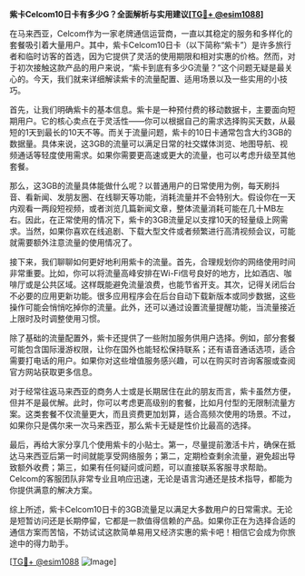 **紫卡Celcom10日卡有多少G？全面解析与实用建议[[TG💪+ @esim1088](https://t.me/s/esim1088)]**

在马来西亚，Celcom作为一家老牌通信运营商，一直以其稳定的服务和多样化的套餐吸引着大量用户。其中，紫卡Celcom10日卡（以下简称“紫卡”）是许多旅行者和临时访客的首选，因为它提供了灵活的使用期限和相对实惠的价格。然而，对于初次接触这款产品的用户来说，“紫卡到底有多少G流量？”这个问题无疑是最关心的。今天，我们就来详细解读紫卡的流量配置、适用场景以及一些实用的小技巧。

首先，让我们明确紫卡的基本信息。紫卡是一种预付费的移动数据卡，主要面向短期用户。它的核心卖点在于灵活性——你可以根据自己的需求选择购买天数，从最短的1天到最长的10天不等。而关于流量问题，紫卡的10日卡通常包含大约3GB的数据量。具体来说，这3GB的流量可以满足日常的社交媒体浏览、地图导航、视频通话等轻度使用需求。如果你需要更高速或更大的流量，也可以考虑升级至其他套餐。

那么，这3GB的流量具体能做什么呢？以普通用户的日常使用为例，每天刷抖音、看新闻、发朋友圈、在线聊天等功能，消耗流量并不会特别大。假设你在一天内观看一两段短视频，或者浏览几篇新闻文章，整体流量消耗可能在几十MB左右。因此，在正常使用的情况下，紫卡的3GB流量足以支撑10天的轻量级上网需求。当然，如果你喜欢在线追剧、下载大型文件或者频繁进行高清视频会议，可能就需要额外注意流量的使用情况了。

接下来，我们聊聊如何更好地利用紫卡的流量。首先，合理规划你的网络使用时间非常重要。比如，你可以将流量高峰安排在Wi-Fi信号良好的地方，比如酒店、咖啡厅或是公共区域。这样既能避免流量浪费，也能节省开支。其次，记得关闭后台不必要的应用更新功能。很多应用程序会在后台自动下载新版本或同步数据，这些操作可能会悄悄吃掉你的流量。此外，还可以通过设置流量提醒功能，当流量接近上限时及时调整使用习惯。

除了基础的流量配置外，紫卡还提供了一些附加服务供用户选择。例如，部分套餐可能包含国际漫游权限，让你在国外也能轻松保持联系；还有语音通话选项，适合需要打电话的用户。如果你对这些增值服务感兴趣，可以在购买时咨询客服或查阅官方网站获取更多信息。

对于经常往返马来西亚的商务人士或是长期居住在此的朋友而言，紫卡虽然方便，但并不是最优解。此时，你可以考虑更高级别的套餐，比如月付型的无限制流量方案。这类套餐不仅流量更大，而且资费更加划算，适合高频次使用的场景。不过，如果你只是偶尔来一次马来西亚，那么紫卡无疑是性价比最高的选择。

最后，再给大家分享几个使用紫卡的小贴士。第一，尽量提前激活卡片，确保在抵达马来西亚后第一时间就能享受网络服务；第二，定期检查剩余流量，避免超出导致额外收费；第三，如果有任何疑问或问题，可以直接联系客服寻求帮助。Celcom的客服团队非常专业且响应迅速，无论是语言沟通还是技术指导，都能为你提供满意的解决方案。

综上所述，紫卡Celcom10日卡的3GB流量足以满足大多数用户的日常需求。无论是短暂访问还是长期停留，它都是一款值得信赖的产品。如果你正在为选择合适的通信方案而苦恼，不妨试试这款简单易用又经济实惠的紫卡吧！相信它会成为你旅途中的得力助手。

[[TG💪+ @esim1088](https://t.me/s/esim1088) ![Image](https://i.postimg.cc/4NQfJmqS/Snipaste-2025-05-13-00-14-12.png)]